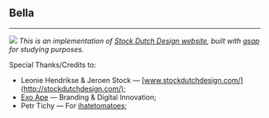 ## Bella
---
![](https://i.imgur.com/lL7eltL.png)
_This is an implementation of [Stock Dutch Design website](https://stockdutchdesign.com/), built with [gsap](https://greensock.com/) for studying purposes._

Special Thanks/Credits to:

- Leonie Hendrikse & Jeroen Stock — [www.stockdutchdesign.com/](http://stockdutchdesign.com/);
- [Exo Ape](https://exoape.com/) — Branding & Digital Innovation;
- Petr Tichy — For [ihatetomatoes](https://ihatetomatoes.net/);